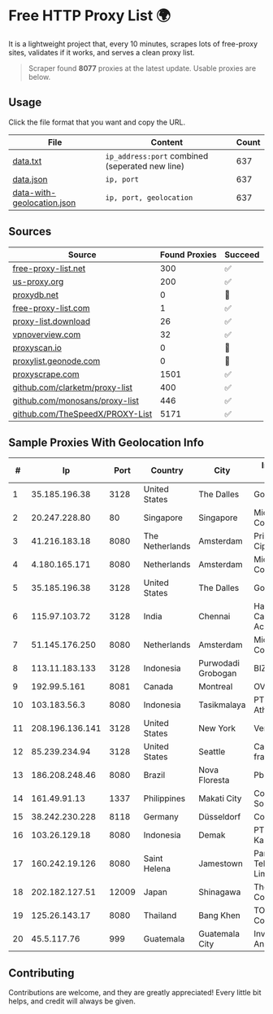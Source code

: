
# Free HTTP Proxy List 🌍

It is a lightweight project that, every 10 minutes, scrapes lots of free-proxy sites, validates if it works, and serves a clean proxy list.


> Scraper found **8077** proxies at the latest update. Usable proxies are below.

## Usage

Click the file format that you want and copy the URL.


|File|Content|Count|
|----|-------|-----|
|[data.txt](https://raw.githubusercontent.com/themiralay/Proxy-List-World/master/data.txt)|`ip_address:port` combined (seperated new line)|637|
|[data.json](https://raw.githubusercontent.com/themiralay/Proxy-List-World/master/data.json)|`ip, port`|637|
|[data-with-geolocation.json](https://raw.githubusercontent.com/themiralay/Proxy-List-World/master/data-with-geolocation.json)|`ip, port, geolocation`|637|

## Sources

|Source|Found Proxies|Succeed|
|------|-------------|-------|
|[free-proxy-list.net](https://free-proxy-list.net)|300|✅|
|[us-proxy.org](https://www.us-proxy.org)|200|✅|
|[proxydb.net](http://proxydb.net)|0|🚫|
|[free-proxy-list.com](https://free-proxy-list.com/?page=&port=&type%5B%5D=http&type%5B%5D=https&up_time=0&search=Search)|1|✅|
|[proxy-list.download](https://www.proxy-list.download/HTTP)|26|✅|
|[vpnoverview.com](https://vpnoverview.com/privacy/anonymous-browsing/free-proxy-servers)|32|✅|
|[proxyscan.io](https://www.proxyscan.io)|0|🚫|
|[proxylist.geonode.com](https://proxylist.geonode.com/api/proxy-list?limit=300&page=1&sort_by=lastChecked&sort_type=desc&protocols=http,https)|0|🚫|
|[proxyscrape.com](https://api.proxyscrape.com/v2/?request=displayproxies&protocol=http&timeout=10000&country=all&ssl=all&anonymity=all)|1501|✅|
|[github.com/clarketm/proxy-list](https://raw.githubusercontent.com/clarketm/proxy-list/master/proxy-list-raw.txt)|400|✅|
|[github.com/monosans/proxy-list](https://raw.githubusercontent.com/monosans/proxy-list/main/proxies/http.txt)|446|✅|
|[github.com/TheSpeedX/PROXY-List](https://raw.githubusercontent.com/TheSpeedX/PROXY-List/master/http.txt)|5171|✅|


## Sample Proxies With Geolocation Info

|#|Ip|Port|Country|City|Internet Service Provider|
|-|--|----|-------|----|-------------------------|
|1|35.185.196.38|3128|United States|The Dalles|Google LLC|
|2|20.247.228.80|80|Singapore|Singapore|Microsoft Corporation|
|3|41.216.183.18|8080|The Netherlands|Amsterdam|Private-Hosting di Cipriano oscar|
|4|4.180.165.171|8080|Netherlands|Amsterdam|Microsoft Corporation|
|5|35.185.196.38|3128|United States|The Dalles|Google LLC|
|6|115.97.103.72|3128|India|Chennai|Hathway IP over Cable Internet Access|
|7|51.145.176.250|8080|Netherlands|Amsterdam|Microsoft Corporation|
|8|113.11.183.133|3128|Indonesia|Purwodadi Grobogan|BIZNET|
|9|192.99.5.161|8081|Canada|Montreal|OVH SAS|
|10|103.183.56.3|8080|Indonesia|Tasikmalaya|PT Multi Karya Athira|
|11|208.196.136.141|3128|United States|New York|Verizon Business|
|12|85.239.234.94|3128|United States|Seattle|Casablanca INT fraction|
|13|186.208.248.46|8080|Brazil|Nova Floresta|Pbnet Telecom|
|14|161.49.91.13|1337|Philippines|Makati City|Converge ICT Solution Inc|
|15|38.242.230.228|8118|Germany|Düsseldorf|Contabo GmbH|
|16|103.26.129.18|8080|Indonesia|Demak|PT Panglima Kamayo Media|
|17|160.242.19.126|8080|Saint Helena|Jamestown|Paratus Telecommunications Limited|
|18|202.182.127.51|12009|Japan|Shinagawa|The Constant Company, LLC|
|19|125.26.143.17|8080|Thailand|Bang Khen|TOT Public Company Limited|
|20|45.5.117.76|999|Guatemala|Guatemala City|Inversiones Grajeda Andrade S.A|



## Contributing

Contributions are welcome, and they are greatly appreciated! Every
little bit helps, and credit will always be given.

